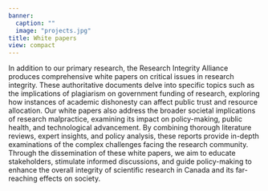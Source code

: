 ```yaml
---
banner:
  caption: ""
  image: "projects.jpg"
title: White papers
view: compact
---
```


In addition to our primary research, the Research Integrity Alliance produces comprehensive white papers on critical issues in research integrity. These authoritative documents delve into specific topics such as the implications of plagiarism on government funding of research, exploring how instances of academic dishonesty can affect public trust and resource allocation. Our white papers also address the broader societal implications of research malpractice, examining its impact on policy-making, public health, and technological advancement. By combining thorough literature reviews, expert insights, and policy analysis, these reports provide in-depth examinations of the complex challenges facing the research community. Through the dissemination of these white papers, we aim to educate stakeholders, stimulate informed discussions, and guide policy-making to enhance the overall integrity of scientific research in Canada and its far-reaching effects on society.